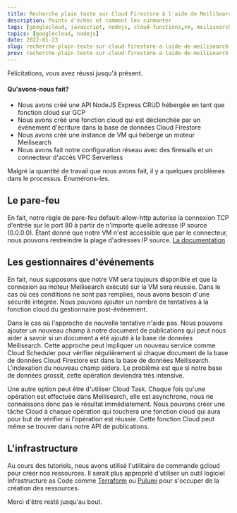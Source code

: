 ```yaml
---
title: Recherche plain texte sur Cloud Firestore à l'aide de MeiliSearch 5 - Problèmes
description: Points d'échec et comment les surmonter
tags: [googlecloud, javascript, nodejs, cloud-functions,vm, meilisearch, firestore]
topics: [googlecloud, nodejs]
date: 2022-01-23
slug: recherche-plain-texte-sur-cloud-firestore-a-laide-de-meilisearch-5-problemes
prev: recherche-plain-texte-sur-cloud-firestore-a-laide-de-meilisearch-4-evenements
---
```


Félicitations, vous avez réussi jusqu'à présent.

#### Qu'avons-nous fait?

- Nous avons créé une API NodeJS Express CRUD hébergée en tant que fonction cloud sur GCP
- Nous avons créé une fonction cloud qui est déclenchée par un événement d'écriture dans la base de données Cloud Firestore
- Nous avons créé une instance de VM qui héberge un moteur Meilisearch
- Nous avons fait notre configuration réseau avec des firewalls et un connecteur d'accès VPC Serverless

Malgré la quantité de travail que nous avons fait, il y a quelques problèmes dans le processus. Énumérons-les.

## Le pare-feu
En fait, notre règle de pare-feu default-allow-http autorise la connexion TCP 
d'entrée sur le port 80 à partir de n'importe quelle adresse IP source (0.0.0.0). 
Étant donné que notre VM n'est accessible que par le connecteur, 
nous pouvons restreindre la plage d'adresses IP source. [La documentation](https://cloud.google.com/vpc/docs/configure-serverless-vpc-access?_ga=2.259749066.-1539016833.1616878239#gcloud)


## Les gestionnaires d'événements

En fait, nous supposons que notre VM sera toujours disponible et que la connexion au moteur Meilisearch exécuté sur la VM sera réussie.
Dans le cas où ces conditions ne sont pas remplies, nous avons besoin d'une sécurité intégrée. Nous pouvons ajouter un nombre de tentatives à la fonction cloud du gestionnaire post-événement.

Dans le cas où l'approche de nouvelle tentative n'aide pas.
Nous pouvons ajouter un nouveau champ à notre document de publications qui peut nous aider à savoir si un document a été ajouté à la base de données Meilisearch.
Cette approche peut impliquer un nouveau service comme Cloud Scheduler pour vérifier régulièrement si chaque document de la base de données Cloud Firestore est dans la base de données Meilisearch.
L'indexation du nouveau champ aidera. Le problème est que si notre base de données grossit, cette opération deviendra très intensive.

Une autre option peut être d'utiliser Cloud Task. Chaque fois qu'une opération est effectuée dans Meilisearch,
elle est asynchrone, nous ne connaissons donc pas le résultat immédiatement. Nous pouvons créer une tâche Cloud à chaque opération qui touchera une fonction cloud qui aura pour but de vérifier si l'opération est réussie.
Cette fonction Cloud peut même se trouver dans notre API de publications.

## L'infrastructure

Au cours des tutoriels, nous avons utilisé l'utilitaire de commande gcloud pour créer nos ressources.
Il serait plus approprié d'utiliser un outil logiciel Infrastructure as Code comme [Terraform](https://www.terraform.io/) ou [Pulumi](https://www.pulumi.com/) pour s'occuper de la création des ressources.

Merci d'être resté jusqu'au bout.

